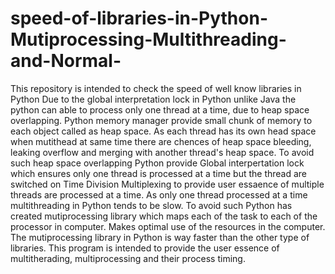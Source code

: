 # speed-of-libraries-in-Python-Mutiprocessing-Multithreading-and-Normal-
This repository is intended to check the speed of well know libraries in Python
Due to the global interpretation lock in Python unlike Java the python can able to process only one thread at a time, due to heap space overlapping.
Python memory manager provide small chunk of memory to each object called as heap space. As each thread has its own head space when mutithead at same time there are chences of heap space bleeding, leaking overflow and merging with another thread's heap space.
To avoid such heap space overlapping Python provide Global interpertation lock which ensures only one thread is processed at  a time but the thread are switched on Time Division Multiplexing to provide user essaence of multiple threads are processed at a time.
As only one thread processed at a time multithreading in Python tends to be slow.
To avoid such Python has created mutiprocessing library which maps each of the task to each of the processor in computer. Makes optimal use of the resources in the computer.
The mutiprocessing library in Python is way faster than the other type of libraries. 
This program is intended to provide the user essence of multitherading, multiprocessing and their process timing.
